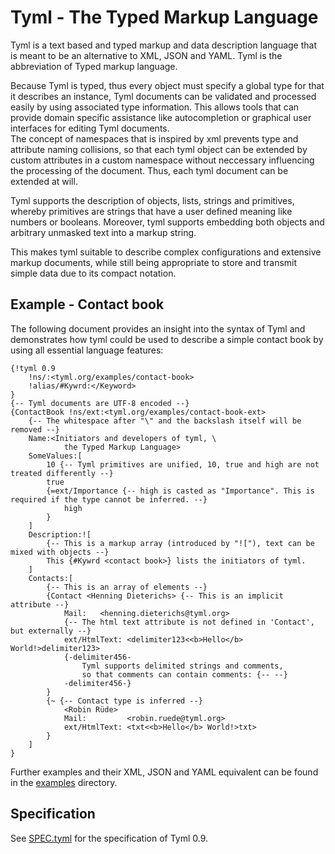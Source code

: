Tyml - The Typed Markup Language
================================

Tyml is a text based and typed markup and data description language that is meant to
be an alternative to XML, JSON and YAML. Tyml is the abbreviation of Typed markup language.

Because Tyml is typed, thus every object must specify a global type for that it describes an instance,
Tyml documents can be validated and processed easily by using associated type information.
This allows tools that can provide domain specific assistance like autocompletion or graphical
user interfaces for editing Tyml documents.  
The concept of namespaces that is inspired by xml prevents type and attribute naming collisions,
so that each tyml object can be extended by custom attributes in a custom namespace without
neccessary influencing the processing of the document. Thus, each tyml document can be extended at will.

Tyml supports the description of objects, lists, strings and primitives, 
whereby primitives are strings that have a user defined meaning like numbers or booleans.
Moreover, tyml supports embedding both objects and arbitrary unmasked text into a markup string.

This makes tyml suitable to describe complex configurations and extensive markup documents,
while still being appropriate to store and transmit simple data due to its compact notation.

Example - Contact book
----------------------

The following document provides an insight into the syntax of Tyml and
demonstrates how tyml could be used to describe a simple contact book by using all essential language features:

```tyml
{!tyml 0.9 
	!ns/:<tyml.org/examples/contact-book>
	!alias/#Kywrd:</Keyword>
} 
{-- Tyml documents are UTF-8 encoded --}
{ContactBook !ns/ext:<tyml.org/examples/contact-book-ext>
	{-- The whitespace after "\" and the backslash itself will be removed --}
	Name:<Initiators and developers of tyml, \
			the Typed Markup Language>
	SomeValues:[
		10 {-- Tyml primitives are unified, 10, true and high are not treated differently --}
		true
		{=ext/Importance {-- high is casted as "Importance". This is required if the type cannot be inferred. --}
			high
		}
	]
	Description:![
		{-- This is a markup array (introduced by "!["), text can be mixed with objects --}
		This {#Kywrd <contact book>} lists the initiators of tyml.
	]
	Contacts:[
		{-- This is an array of elements --}
		{Contact <Henning Dieterichs> {-- This is an implicit attribute --}
			Mail:	<henning.dieterichs@tyml.org>
			{-- The html text attribute is not defined in 'Contact', but externally --}
			ext/HtmlText: <delimiter123<<b>Hello</b> World!>delimiter123>
			{-delimiter456- 
				Tyml supports delimited strings and comments,
				so that comments can contain comments: {-- --} 
			-delimiter456-}
		}
		{~ {-- Contact type is inferred --}
			<Robin Rüde>
			Mail:         <robin.ruede@tyml.org>
			ext/HtmlText: <txt<<b>Hello</b> World!>txt>
		}
	]
}
```

Further examples and their XML, JSON and YAML equivalent can be found in the
[examples](examples) directory.

Specification
-------------
See [SPEC.tyml](SPEC.tyml) for the specification of Tyml 0.9.
